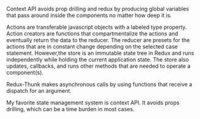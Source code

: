 <!-- # Interview Answers
Be prepared to demonstrate your understanding of this week's concepts by answering questions on the following topics. These will not be counted as a part of your sprint score but will be helpful for preparing you for your endorsement interview, and enhancing overall understanding.

1. What problem does the context API help solve? -->

Context API avoids prop drilling and redux by producing global variables that pass around inside the components no matter how deep it is.

<!-- 2. In your own words, describe `actions`, `reducers` and the `store` and their role in Redux. What does each piece do? Why is the store known as a 'single source of truth' in a redux application? -->


Actions are transferable javascript objects with a  labeled type property. Action creators are functions that compartmentalize the actions and eventually return the data to the reducer.
 The reducer are presets for the actions that are in constant change depending on the selected case statement. 
However,the store is an immutable state tree in Redux and runs independently while holding the current application state. The store also updates, callbacks, and runs other methods that are needed to operate a component(s).


<!--  3. What does `redux-thunk` allow us to do? How does it change our `action-creators`? -->
Redux-Thunk makes asynchronous calls by using functions that receive a dispatch for an argument.


<!--  4. What is your favorite state management system you've learned and this sprint? Please explain why! 
-->

My favorite state management system is context API. It avoids props drilling, which can be a time burden in most cases.